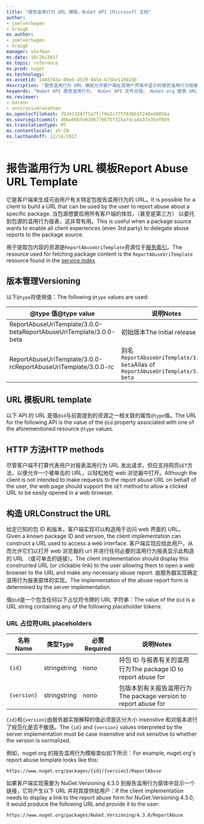 ```yaml
---
title: "报告滥用行为 URL 模板，NuGet API |Microsoft 文档"
author:
- joelverhagen
- kraigb
ms.author:
- joelverhagen
- kraigb
manager: skofman
ms.date: 10/26/2017
ms.topic: reference
ms.prod: nuget
ms.technology: 
ms.assetid: 148d743a-09e5-4539-8454-675be11902db
description: "报告滥用行为 URL 模板允许客户端在其用户界面中显示的报告滥用行为链接。"
keywords: "NuGet API 报告滥用行为、 NuGet API 文件合规、 NuGet.org 报表 URL 模板"
ms.reviewer:
- karann
- unniravindranathan
ms.openlocfilehash: 7b3413297f5a7fcf0e2c7757036b1f240ed0058a
ms.sourcegitcommit: d0ba99bfe019b779b75731bafdca8a37e35ef0d9
ms.translationtype: MT
ms.contentlocale: zh-CN
ms.lasthandoff: 12/14/2017
---
```

# <a name="report-abuse-url-template"></a><span data-ttu-id="0dcd5-104">报告滥用行为 URL 模板</span><span class="sxs-lookup"><span data-stu-id="0dcd5-104">Report Abuse URL Template</span></span>

<span data-ttu-id="0dcd5-105">它是客户端来生成可由用户有关特定包报告滥用行为的 URL。</span><span class="sxs-lookup"><span data-stu-id="0dcd5-105">It is possible for a client to build a URL that can be used by the user to report abuse about a specific package.</span></span> <span data-ttu-id="0dcd5-106">当包源想要启用所有客户端的体验，（甚至是第三方） 以委托到包源的滥用行为报表，这非常有用。</span><span class="sxs-lookup"><span data-stu-id="0dcd5-106">This is useful when a package source wants to enable all client experiences (even 3rd party) to delegate abuse reports to the package source.</span></span>

<span data-ttu-id="0dcd5-107">用于提取包内容的资源是`ReportAbuseUriTemplate`资源位于[服务索引](service-index.md)。</span><span class="sxs-lookup"><span data-stu-id="0dcd5-107">The resource used for fetching package content is the `ReportAbuseUriTemplate` resource found in the [service index](service-index.md).</span></span>

## <a name="versioning"></a><span data-ttu-id="0dcd5-108">版本管理</span><span class="sxs-lookup"><span data-stu-id="0dcd5-108">Versioning</span></span>

<span data-ttu-id="0dcd5-109">以下`@type`将使用值：</span><span class="sxs-lookup"><span data-stu-id="0dcd5-109">The following `@type` values are used:</span></span>

<span data-ttu-id="0dcd5-110">@type 值</span><span class="sxs-lookup"><span data-stu-id="0dcd5-110">@type value</span></span>                       | <span data-ttu-id="0dcd5-111">说明</span><span class="sxs-lookup"><span data-stu-id="0dcd5-111">Notes</span></span>
--------------------------------- | -----
<span data-ttu-id="0dcd5-112">ReportAbuseUriTemplate/3.0.0-beta</span><span class="sxs-lookup"><span data-stu-id="0dcd5-112">ReportAbuseUriTemplate/3.0.0-beta</span></span> | <span data-ttu-id="0dcd5-113">初始版本</span><span class="sxs-lookup"><span data-stu-id="0dcd5-113">The initial release</span></span>
<span data-ttu-id="0dcd5-114">ReportAbuseUriTemplate/3.0.0-rc</span><span class="sxs-lookup"><span data-stu-id="0dcd5-114">ReportAbuseUriTemplate/3.0.0-rc</span></span>   | <span data-ttu-id="0dcd5-115">别名`ReportAbuseUriTemplate/3.0.0-beta`</span><span class="sxs-lookup"><span data-stu-id="0dcd5-115">Alias of `ReportAbuseUriTemplate/3.0.0-beta`</span></span>

## <a name="url-template"></a><span data-ttu-id="0dcd5-116">URL 模板</span><span class="sxs-lookup"><span data-stu-id="0dcd5-116">URL template</span></span>

<span data-ttu-id="0dcd5-117">以下 API 的 URL 是值`@id`与前面提到的资源之一相关联的属性`@type`值。</span><span class="sxs-lookup"><span data-stu-id="0dcd5-117">The URL for the following API is the value of the `@id` property associated with one of the aforementioned resource `@type` values.</span></span>

## <a name="http-methods"></a><span data-ttu-id="0dcd5-118">HTTP 方法</span><span class="sxs-lookup"><span data-stu-id="0dcd5-118">HTTP methods</span></span>

<span data-ttu-id="0dcd5-119">尽管客户端不打算代表用户对报表滥用行为 URL 发出请求，但应支持网页`GET`方法，以便允许一个被单击的 URL，以轻松地在 web 浏览器中打开。</span><span class="sxs-lookup"><span data-stu-id="0dcd5-119">Although the client is not intended to make requests to the report abuse URL on behalf of the user, the web page should support the `GET` method to allow a clicked URL to be easily opened in a web browser.</span></span>

## <a name="construct-the-url"></a><span data-ttu-id="0dcd5-120">构造 URL</span><span class="sxs-lookup"><span data-stu-id="0dcd5-120">Construct the URL</span></span>

<span data-ttu-id="0dcd5-121">给定已知的包 ID 和版本，客户端实现可以构造用于访问 web 界面的 URL。</span><span class="sxs-lookup"><span data-stu-id="0dcd5-121">Given a known package ID and version, the client implementation can construct a URL used to access a web interface.</span></span> <span data-ttu-id="0dcd5-122">客户端实现应给此用户，从而允许它们以打开 web 浏览器的 url 并进行任何必要的滥用行为报表显示此构造的 URL （或可单击的链接）。</span><span class="sxs-lookup"><span data-stu-id="0dcd5-122">The client implementation should display this constructed URL (or clickable link) to the user allowing them to open a web browser to the URL and make any necessary abuse report.</span></span> <span data-ttu-id="0dcd5-123">由服务器实现确定滥用行为报表窗体的实现。</span><span class="sxs-lookup"><span data-stu-id="0dcd5-123">The implementation of the abuse report form is determined by the server implementation.</span></span>

<span data-ttu-id="0dcd5-124">值`@id`是一个包含任何以下占位符令牌的 URL 字符串：</span><span class="sxs-lookup"><span data-stu-id="0dcd5-124">The value of the `@id` is a URL string containing any of the following placeholder tokens:</span></span>

### <a name="url-placeholders"></a><span data-ttu-id="0dcd5-125">URL 占位符</span><span class="sxs-lookup"><span data-stu-id="0dcd5-125">URL placeholders</span></span>

<span data-ttu-id="0dcd5-126">名称</span><span class="sxs-lookup"><span data-stu-id="0dcd5-126">Name</span></span>        | <span data-ttu-id="0dcd5-127">类型</span><span class="sxs-lookup"><span data-stu-id="0dcd5-127">Type</span></span>    | <span data-ttu-id="0dcd5-128">必需</span><span class="sxs-lookup"><span data-stu-id="0dcd5-128">Required</span></span> | <span data-ttu-id="0dcd5-129">说明</span><span class="sxs-lookup"><span data-stu-id="0dcd5-129">Notes</span></span>
----------- | ------- | -------- | -----
`{id}`      | <span data-ttu-id="0dcd5-130">string</span><span class="sxs-lookup"><span data-stu-id="0dcd5-130">string</span></span>  | <span data-ttu-id="0dcd5-131">no</span><span class="sxs-lookup"><span data-stu-id="0dcd5-131">no</span></span>       | <span data-ttu-id="0dcd5-132">将包 ID 与报表有关的滥用行为</span><span class="sxs-lookup"><span data-stu-id="0dcd5-132">The package ID to report abuse for</span></span>
`{version}` | <span data-ttu-id="0dcd5-133">string</span><span class="sxs-lookup"><span data-stu-id="0dcd5-133">string</span></span>  | <span data-ttu-id="0dcd5-134">no</span><span class="sxs-lookup"><span data-stu-id="0dcd5-134">no</span></span>       | <span data-ttu-id="0dcd5-135">包版本到有关报告滥用行为</span><span class="sxs-lookup"><span data-stu-id="0dcd5-135">The package version to report abuse for</span></span>

<span data-ttu-id="0dcd5-136">`{id}`和`{version}`由服务器实施解释的值必须是区分大小 insenstive 和对版本进行了规范化是否不敏感。</span><span class="sxs-lookup"><span data-stu-id="0dcd5-136">The `{id}` and `{version}` values interpreted by the server implementation must be case insenstive and not sensitive to whether the version is normalized.</span></span>

<span data-ttu-id="0dcd5-137">例如，nuget.org 的报告滥用行为模板类似如下所示：</span><span class="sxs-lookup"><span data-stu-id="0dcd5-137">For example, nuget.org's report abuse template looks like this:</span></span>

```
https://www.nuget.org/packages/{id}/{version}/ReportAbuse
```

<span data-ttu-id="0dcd5-138">如果客户端实现需要为 NuGet.Versioning 4.3.0 到报告滥用行为窗体中显示一个链接，它将产生以下 URL 并将其提供给用户：</span><span class="sxs-lookup"><span data-stu-id="0dcd5-138">If the client implementation needs to display a link to the report abuse form for NuGet.Versioning 4.3.0, it would produce the following URL and provide it to the user:</span></span>

```
https://www.nuget.org/packages/NuGet.Versioning/4.3.0/ReportAbuse
```